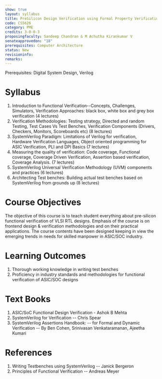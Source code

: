 ```yaml
---
show: true
layout: syllabus
title: PreSilicon Design Verification using Formal Property Verification
code: CS5626
category: PME
credits: 3-0-0-3
proposingfaculty: Sandeep Chandran & M Achutha Kirankumar V
senateapprovedon: "18"
prerequisites: Computer Architecture
status: New
revisioninfo:
remarks:
---
```


Prerequisites: Digital System Design, Verilog  
         
# Syllabus
1. Introduction  to Functional Verification--Concepts, Challenges, Simulators, Verification Approaches: black box, white box and grey box verification  (4 lectures)
2. Verification Methodologies: Testing    strategy, Directed   and random Testing,   Test Cases Vs Test    Benches,  Verification Components (Drivers, Checkers, Monitors, Scoreboards etc) (8 lectures)                    
3. SystemVerilog Paradigm: Limitations of Verilog for verification, Hardware  Verification Languages, Object oriented   programming for ASIC  Verification, PLI and DPI Basics (7 lectures)
4. Measuring  the quality  of verification:  Code coverage, Functional coverage, Coverage  Driven     Verification, Assertion based      verification, Coverage  Analysis.    (7 lectures)  
5. SystemVerilog  Universal Verification Methodology (UVM) components and practices (6 lectures)
6. Architecting Test benches: Building actual test benches based on SystemVerilog  from  grounds up (8 lectures)         

# Course Objectives

The objective of this course is to teach student
everything about pre-silicon functional verification of VLSI RTL
designs. Emphasis of the course is on frontend design & verification
methodologies and on their practical applications. The course contents
have been designed keeping in view the emerging trends in needs for
skilled manpower in ASIC/SOC industry.

# Learning Outcomes
1.  Thorough working knowledge in writing test benches 
2.  Proficiency in industry standards and methodologies for functional
    verification of ASIC/SOC designs

# Text Books

1.  ASIC/SoC Functional Design Verification - Ashok B Mehta
2.  SystemVerilog for Verification -- Chris Spear
3.  SystemVerilog Assertions Handbook: -- for Formal and Dynamic
    Verification -- By Ben Cohen, Srinivasan Venkataramanan, Ajeetha
    Kumari

# References
1.  Writing Testbenches using SystemVerilog -- Janick Bergeron
2.  Principles of Functional Verification -- Andreas Meyer



